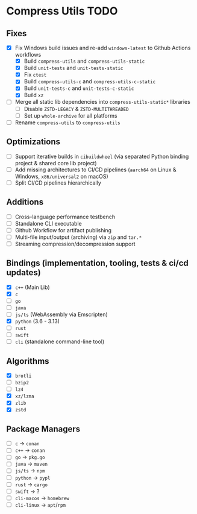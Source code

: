 # Compress Utils TODO

## Fixes

- [X] Fix Windows build issues and re-add `windows-latest` to Github Actions workflows
    - [X] Build `compress-utils` and `compress-utils-static`
    - [X] Build `unit-tests` and `unit-tests-static`
    - [X] Fix `ctest`
    - [X] Build `compress-utils-c` and `compress-utils-c-static`
    - [X] Build `unit-tests-c` and `unit-tests-c-static`
    - [X] Build `xz`
- [ ] Merge all static lib dependencies into `compress-utils-static*` libraries
    - [ ] Disable `ZSTD-LEGACY` & `ZSTD-MULTITHREADED`
    - [ ] Set up `whole-archive` for all platforms
- [ ] Rename `compress-utils` to `compress-utils`

## Optimizations

- [ ] Support iterative builds in `cibuildwheel` (via separated Python binding project & shared core lib project)
- [ ] Add missing architectures to CI/CD pipelines (`aarch64` on Linux & Windows, `x86/universal2` on macOS)
- [ ] Split CI/CD pipelines hierarchically

## Additions

- [ ] Cross-language performance testbench
- [ ] Standalone CLI executable
- [ ] Github Workflow for artifact publishing
- [ ] Multi-file input/output (archiving) via `zip` and `tar.*`
- [ ] Streaming compression/decompression support

## Bindings (implementation, tooling, tests & ci/cd updates)

- [X] `c++` (Main Lib)
- [X] `c`
- [ ] `go`
- [ ] `java`
- [ ] `js/ts` (WebAssembly via Emscripten)
- [X] `python` (3.6 - 3.13)
- [ ] `rust`
- [ ] `swift`
- [ ] `cli` (standalone command-line tool)

## Algorithms

- [X] `brotli`
- [ ] `bzip2`
- [ ] `lz4`
- [X] `xz/lzma`
- [X] `zlib`
- [X] `zstd`

## Package Managers

- [ ] `c` -> `conan`
- [ ] `c++` -> `conan`
- [ ] `go` -> `pkg.go`
- [ ] `java` -> `maven`
- [ ] `js/ts` -> `npm`
- [ ] `python` -> `pypl`
- [ ] `rust` -> `cargo`
- [ ] `swift` -> ?
- [ ] `cli-macos` -> `homebrew`
- [ ] `cli-linux` -> `apt`/`rpm`